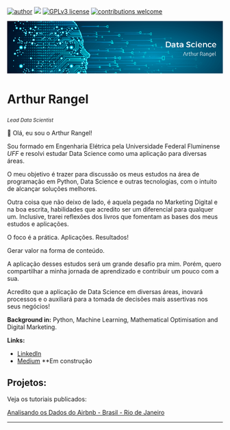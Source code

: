 [![author](https://img.shields.io/badge/author-arthurcfrangel-red.svg)](https://www.linkedin.com/in/arthurcfrangel) [![](https://img.shields.io/badge/python-3.9+-yellow.svg)](https://www.python.org/downloads/release/python-365/) [![GPLv3 license](https://img.shields.io/badge/License-GPLv3-blue.svg)](http://perso.crans.org/besson/LICENSE.html) [![contributions welcome](https://img.shields.io/badge/contributions-welcome-brightgreen.svg?style=flat)](https://github.com/arthurcfrangel/Data-Science/issues)

<p align="center">
  <img src="banner1.png" >
</p>

# Arthur Rangel
<sub>*Lead Data Scientist*</sub>

👋 Olá, eu sou o Arthur Rangel!

Sou formado em Engenharia Elétrica pela Universidade Federal Fluminense *UFF* e resolvi estudar Data Science como uma aplicação para diversas áreas.  

O meu objetivo é trazer para discussão os meus estudos na área de programação em Python, Data Science e outras tecnologias, com o intuito de alcançar soluções melhores. 

Outra coisa que não deixo de lado, é aquela pegada no Marketing Digital e na boa escrita, habilidades que acredito ser um diferencial para qualquer um. Inclusive, trarei reflexões dos livros que fomentam as bases dos meus estudos e aplicações. 

O foco é a prática. Aplicações. Resultados! 

Gerar valor na forma de conteúdo.

A aplicação desses estudos será um grande desafio pra mim. Porém, quero compartilhar a minha jornada de aprendizado e contribuir um pouco com a sua. 

Acredito que a aplicação de Data Science em diversas áreas, inovará processos e o auxiliará para a tomada de decisões mais assertivas nos seus negócios!

**Background in:** Python, Machine Learning, Mathematical Optimisation and Digital Marketing.

**Links:**
* [LinkedIn](https://www.linkedin.com/in/arthurcfrangel/)
* [Medium](https://medium.com/@arthurcf.rangel) **Em construção


## Projetos:
Veja os tutoriais publicados:

[Analisando os Dados do Airbnb - Brasil - Rio de Janeiro](https://colab.research.google.com/drive/1eE79JnguMVcNjVJEV6PRj3fOurNJkViD?usp=sharing)

---




